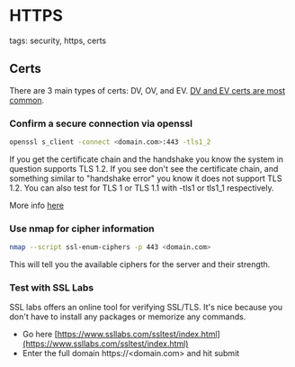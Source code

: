 # HTTPS

tags: security, https, certs

## Certs

There are 3 main types of certs: DV, OV, and EV. [DV and EV certs are most common](https://www.ssl.com/article/dv-ov-and-ev-certificates/).

### Confirm a secure connection via openssl

```bash
openssl s_client -connect <domain.com>:443 -tls1_2
```

If you get the certificate chain and the handshake you know the system in question 
supports TLS 1.2. If you see don't see the certificate chain, and something similar to 
"handshake error" you know it does not support TLS 1.2. You can also test for TLS 1 or 
TLS 1.1 with -tls1 or tls1_1 respectively.

More info [here](https://serverfault.com/questions/638691/how-can-i-verify-if-tls-1-2-is-supported-on-a-remote-web-server-from-the-rhel-ce)

### Use nmap for cipher information

```bash
nmap --script ssl-enum-ciphers -p 443 <domain.com>
```

This will tell you the available ciphers for the server and their strength.
 
 ### Test with SSL Labs
 
 SSL labs offers an online tool for verifying SSL/TLS. It's nice because you don't have to install any
 packages or memorize any commands.
 
 - Go here [https://www.ssllabs.com/ssltest/index.html](https://www.ssllabs.com/ssltest/index.html)
 - Enter the full domain https://<domain.com> and hit submit